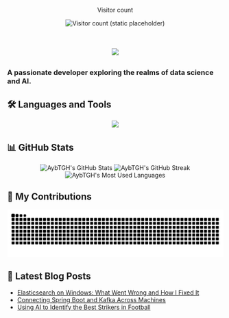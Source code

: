 <div align="center"> 
  <p>Visitor count</p>
  <img src="https://shields.io/badge/Visitors-Loading...-blue" alt="Visitor count (static placeholder)">
</div>
<h1 align="center">
  <img src="https://readme-typing-svg.herokuapp.com/?font=Inter&size=48&center=true&vCenter=true&width=500&height=70&color=4493F8&duration=4000&lines=Hi+There!+;+I'm+AybTGH!;" />
</h1>

### A passionate developer exploring the realms of data science and AI.


## 🛠️ Languages and Tools

<p align="center">
  <img src="https://skillicons.dev/icons?i=python,java,javascript,react,nodejs,cpp,git,linux" />
</p>


## 📊 GitHub Stats

<div align="center">
  <img width="390" src="https://github-readme-stats.vercel.app/api?username=AybTGH&theme=transparent&count_private=true&show_icons=true&rank_icon=github&locale=en" alt="AybTGH's GitHub Stats" />

  <img width="390" src="https://github-readme-streak-stats-eight.vercel.app?user=AybTGH&theme=transparent&count_private=true&border_radius=10&locale=en" alt="AybTGH's GitHub Streak" />

  <img width="325" src="https://github-readme-stats.vercel.app/api/top-langs?username=AybTGH&theme=transparent&layout=donut&hide=css&langs_count=8&border_radius=10&show_icons=true&locale=en" alt="AybTGH's Most Used Languages" />
</div>




## 🐍 My Contributions

<div align="center">
  <picture>
    <source media="(prefers-color-scheme: dark)" srcset="https://raw.githubusercontent.com/AybTGH/AybTGH/output/github-contribution-grid-snake-dark.svg" />
    <source media="(prefers-color-scheme: light)" srcset="https://raw.githubusercontent.com/AybTGH/AybTGH/output/github-contribution-grid-snake.svg" />
    <img alt="github-snake" src="https://raw.githubusercontent.com/AybTGH/AybTGH/output/github-contribution-grid-snake.svg" />
  </picture>
</div>


## 📝 Latest Blog Posts


<!-- BLOG-POST-LIST:START -->
- [Elasticsearch on Windows: What Went Wrong and How I Fixed It](https://medium.com/@toudghi.ayoub/elasticsearch-on-windows-installation-and-troubleshooting-07a3cc21d72c?source=rss-2efa69a10cad------2)
- [Connecting Spring Boot and Kafka Across Machines](https://medium.com/@toudghi.ayoub/connecting-spring-boot-and-kafka-across-machines-d72b47e07257?source=rss-2efa69a10cad------2)
- [Using AI to Identify the Best Strikers in Football](https://medium.com/@toudghi.ayoub/we-have-been-asked-to-identify-the-best-strikers-in-football-5c3d8ca29f3a?source=rss-2efa69a10cad------2)
<!-- BLOG-POST-LIST:END -->



